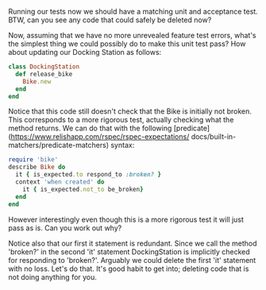 
Running our tests now we should have a matching unit and acceptance test.  BTW, can you see any code that could safely be deleted now?

Now, assuming that we have no more unrevealed feature test errors, what's the simplest thing we could possibly do to make this unit test pass?  How about updating our Docking Station as follows:

```ruby
class DockingStation
  def release_bike
    Bike.new
  end
end
```


Notice that this code still doesn't check that the Bike is initially not broken.  This corresponds to a more rigorous test, actually checking what the method returns.  We can do that with the following [predicate](https://www.relishapp.com/rspec/rspec-expectations/
docs/built-in-matchers/predicate-matchers) syntax:

````ruby
require 'bike'
describe Bike do
  it { is_expected.to respond_to :broken? }
  context 'when created' do
    it { is_expected.not_to be_broken}
  end
end
````


However interestingly even though this is a more rigorous test it will just pass as is.  Can you work out why?

Notice also that our first it statement is redundant.  Since we call the method 'broken?' in the second 'it' statement DockingStation is implicitly checked for responding to 'broken?'.  Arguably we could delete the first 'it' statement with no loss.  Let's do that.  It's good habit to get into; deleting code that is not doing anything for you.
